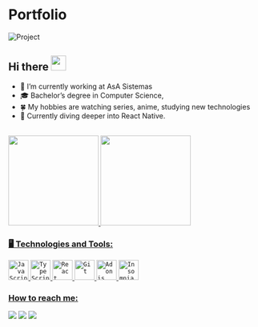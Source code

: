 # Portfolio
![Project](https://github.com/user-attachments/assets/a900d8a4-ff40-4411-89f4-8ce4dec0b5f9)


## Hi there <img src="https://media.tenor.com/InfbZnZgATIAAAAi/hand-gif.gif" width="30" height="30">

- 🔭 I’m currently working at AsA Sistemas
- 🎓 Bachelor’s degree in Computer Science, 
- 🍀 My hobbies are watching series, anime, studying new technologies
- 📖 Currently diving deeper into React Native.

<br>

 <div>
  <a href="https://github.com/felizardo27">
  <img height="180em" src="https://github-readme-stats.vercel.app/api?username=felizardo27&show_icons=true&theme=dark&include_all_commits=true&count_private=true"/>
  <img height="180em" src="https://github-readme-stats.vercel.app/api/top-langs/?username=felizardo27&layout=compact&langs_count=6&theme=dark"/>
</div>

### 🖥️ Technologies and Tools:
<code><img width="40px" src="https://cdn.jsdelivr.net/gh/devicons/devicon@latest/icons/javascript/javascript-original.svg" title = "JavaScript"/></code>
<code><img width="40px" src="https://cdn.jsdelivr.net/gh/devicons/devicon@latest/icons/typescript/typescript-original.svg" title = "TypeScript"/></code>
<code><img width="40px" src="https://cdn.jsdelivr.net/gh/devicons/devicon@latest/icons/react/react-original-wordmark.svg" title = "React"/></code>
<code><img width="40px" src="https://cdn.jsdelivr.net/gh/devicons/devicon@latest/icons/git/git-original.svg" title = "Git"/></code>
<code><img width="40px" src="https://cdn.jsdelivr.net/gh/devicons/devicon@latest/icons/adonisjs/adonisjs-original.svg" title = "Adonis"/></code>
<code><img width="40px" src="https://cdn.jsdelivr.net/gh/devicons/devicon@latest/icons/insomnia/insomnia-original.svg" title = "Insomnia"/></code>

### How to reach me:
<div> 
  <a href="https://instagram.com/felizardo27" target="_blank"><img src="https://img.shields.io/badge/-Instagram-%23E4405F?style=for-the-badge&logo=instagram&logoColor=white" target="_blank"></a>
  <a href = "mailto:jp.felizardo27@gmail.com"><img src="https://img.shields.io/badge/-Gmail-%23333?style=for-the-badge&logo=gmail&logoColor=white" target="_blank"></a>
  <a href="https://www.linkedin.com/in/felizardo27/" target="_blank"><img src="https://img.shields.io/badge/-LinkedIn-%230077B5?style=for-the-badge&logo=linkedin&logoColor=white" target="_blank"></a> 
</div>
